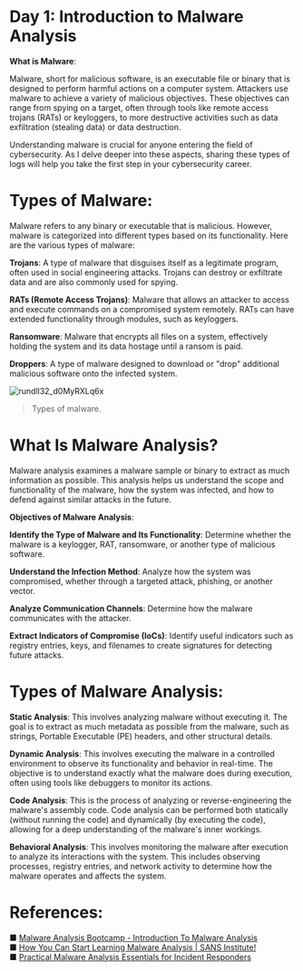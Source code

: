 # Day 1: Introduction to Malware Analysis

**What is Malware**:

Malware, short for malicious software, is an executable file or binary that is designed to perform harmful actions on a computer system. Attackers use malware to achieve a variety of malicious objectives. These objectives can range from spying on a target, often through tools like remote access trojans (RATs) or keyloggers, to more destructive activities such as data exfiltration (stealing data) or data destruction.

Understanding malware is crucial for anyone entering the field of cybersecurity. As I delve deeper into these aspects, sharing these types of logs will help you take the first step in your cybersecurity career.


# Types of Malware:

Malware refers to any binary or executable that is malicious. However, malware is categorized into different types based on its functionality. Here are the various types of malware:

**Trojans**: 
A type of malware that disguises itself as a legitimate program, often used in social engineering attacks. Trojans can destroy or exfiltrate data and are also commonly used for spying.

**RATs (Remote Access Trojans)**: 
Malware that allows an attacker to access and execute commands on a compromised system remotely. RATs can have extended functionality through modules, such as keyloggers.

**Ransomware**: 
Malware that encrypts all files on a system, effectively holding the system and its data hostage until a ransom is paid.

**Droppers**: 
A type of malware designed to download or "drop" additional malicious software onto the infected system.

![rundll32_d0MyRXLq6x](https://github.com/user-attachments/assets/5163477f-734d-47da-9290-e8ca7e073439)
 <br>

> Types of malware.


# What Is Malware Analysis?

Malware analysis examines a malware sample or binary to extract as much information as possible. This analysis helps us understand the scope and functionality of the malware, how the system was infected, and how to defend against similar attacks in the future.


**Objectives of Malware Analysis**:

**Identify the Type of Malware and Its Functionality**:
Determine whether the malware is a keylogger, RAT, ransomware, or another type of malicious software.

**Understand the Infection Method**: 
Analyze how the system was compromised, whether through a targeted attack, phishing, or another vector.

**Analyze Communication Channels**: 
Determine how the malware communicates with the attacker.

**Extract Indicators of Compromise (IoCs)**: 
Identify useful indicators such as registry entries, keys, and filenames to create signatures for detecting future attacks.


# Types of Malware Analysis:

**Static Analysis**: 
This involves analyzing malware without executing it. The goal is to extract as much metadata as possible from the malware, such as strings, Portable Executable (PE) headers, and other structural details.

**Dynamic Analysis**: 
This involves executing the malware in a controlled environment to observe its functionality and behavior in real-time. The objective is to understand exactly what the malware does during execution, often using tools like debuggers to monitor its actions.

**Code Analysis**: 
This is the process of analyzing or reverse-engineering the malware's assembly code. Code analysis can be performed both statically (without running the code) and dynamically (by executing the code), allowing for a deep understanding of the malware's inner workings.

**Behavioral Analysis**: 
This involves monitoring the malware after execution to analyze its interactions with the system. This includes observing processes, registry entries, and network activity to determine how the malware operates and affects the system. 


# References: 


■ [Malware Analysis Bootcamp - Introduction To Malware Analysis](https://www.youtube.com/watch?v=BjRMbe0-kLI&list=PLBf0hzazHTGMSlOI2HZGc08ePwut6A2Io&index=2)
<br>
■ [How You Can Start Learning Malware Analysis | SANS Institute!](https://www.sans.org/blog/how-you-can-start-learning-malware-analysis/)
<br>
■ [Practical Malware Analysis Essentials for Incident Responders](https://www.youtube.com/watch?v=20xYpxe8mBg&feature=emb_title)






